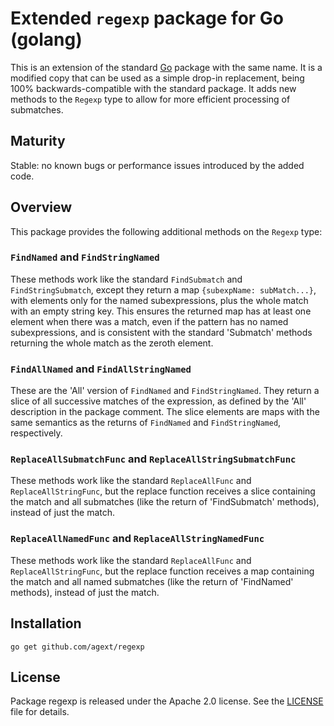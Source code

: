 # Extended `regexp` package for Go (golang)

This is an extension of the standard [Go](http://golang.org) package with the same name. It is a modified copy that can be used as a simple drop-in replacement, being 100% backwards-compatible with the standard package. It adds new methods to the `Regexp` type to allow for more efficient processing of submatches.

## Maturity

Stable: no known bugs or performance issues introduced by the added code.

## Overview

This package provides the following additional methods on the `Regexp` type:

### `FindNamed` and `FindStringNamed`

These methods work like the standard `FindSubmatch` and `FindStringSubmatch`, except they return a map `{subexpName: subMatch...}`, with elements only for the named subexpressions, plus the whole match with an empty string key. This ensures the returned map has at least one element when there was a match, even if the pattern has no named subexpressions, and is consistent with the standard 'Submatch' methods returning the whole match as the zeroth element.

### `FindAllNamed` and `FindAllStringNamed`

These are the 'All' version of `FindNamed` and `FindStringNamed`. They return a slice of all successive matches of the expression, as defined by the 'All' description in the package comment. The slice elements are maps with the same semantics as the returns of `FindNamed` and `FindStringNamed`, respectively.

### `ReplaceAllSubmatchFunc` and `ReplaceAllStringSubmatchFunc`

These methods work like the standard `ReplaceAllFunc` and `ReplaceAllStringFunc`, but the replace function receives a slice containing the match and all submatches (like the return of 'FindSubmatch' methods), instead of just the match.

### `ReplaceAllNamedFunc` and `ReplaceAllStringNamedFunc`

These methods work like the standard `ReplaceAllFunc` and `ReplaceAllStringFunc`, but the replace function receives a map containing the match and all named submatches (like the return of 'FindNamed' methods), instead of just the match.

## Installation

```
go get github.com/agext/regexp
```

## License

Package regexp is released under the Apache 2.0 license. See the [LICENSE](LICENSE) file for details.
